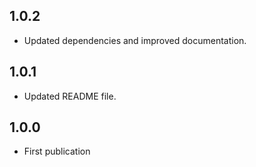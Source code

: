 ## 1.0.2
* Updated dependencies and improved documentation.

## 1.0.1
* Updated README file.

## 1.0.0
* First publication

